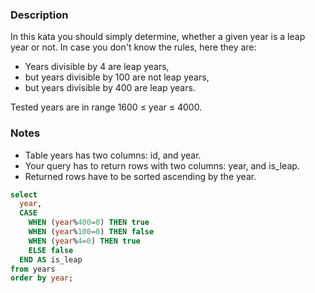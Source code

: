 ### Description

In this kata you should simply determine, whether a given year is a leap year or not. In case you don't know the rules, here they are:
- Years divisible by 4 are leap years,
- but years divisible by 100 are not leap years,
- but years divisible by 400 are leap years.

Tested years are in range 1600 ≤ year ≤ 4000.

### Notes
- Table years has two columns: id, and year.
- Your query has to return rows with two columns: year, and is_leap.
- Returned rows have to be sorted ascending by the year.

```sql
select
  year,
  CASE
    WHEN (year%400=0) THEN true
    WHEN (year%100=0) THEN false
    WHEN (year%4=0) THEN true
    ELSE false
  END AS is_leap
from years
order by year;
```